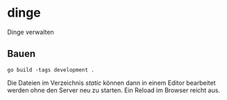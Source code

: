 # dinge

Dinge verwalten


## Bauen

```code
go build -tags development .
```

Die Dateien im Verzeichnis *static* können dann in einem Editor bearbeitet werden ohne den Server neu zu starten. Ein Reload im Browser reicht aus.
